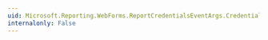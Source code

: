 ```yaml
---
uid: Microsoft.Reporting.WebForms.ReportCredentialsEventArgs.Credentials
internalonly: False
---
```

